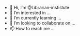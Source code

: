 - 👋 Hi, I’m @Librarian-instistute
- 👀 I’m interested in ...
- 🌱 I’m currently learning ...
- 💞️ I’m looking to collaborate on ...
- 📫 How to reach me ...

<!---
Librarian-instistute/Librarian-instistute is a ✨ special ✨ repository because its `README.md` (this file) appears on your GitHub profile.
You can click the Preview link to take a look at your changes.
--->
